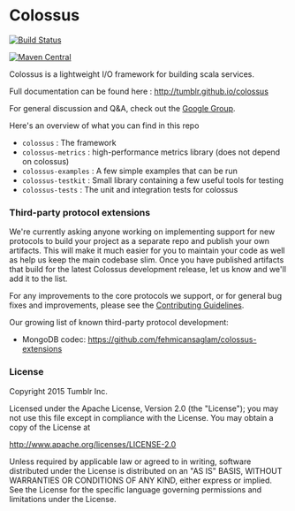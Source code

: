 Colossus
=========

[![Build Status](https://api.travis-ci.org/tumblr/colossus.png?branch=master)](https://travis-ci.org/tumblr/colossus)

[![Maven Central](https://maven-badges.herokuapp.com/maven-central/com.tumblr/colossus/badge.svg)](https://maven-badges.herokuapp.com/maven-central/com.tumblr/colossus)


Colossus is a lightweight I/O framework for building scala services.

Full documentation can be found here : http://tumblr.github.io/colossus

For general discussion and Q&A, check out the [Google Group](https://groups.google.com/forum/#!forum/colossus-users).

Here's an overview of what you can find in this repo

* `colossus` : The framework
* `colossus-metrics` : high-performance metrics library (does not depend on colossus)
* `colossus-examples` : A few simple examples that can be run
* `colossus-testkit` : Small library containing a few useful tools for testing
* `colossus-tests` : The unit and integration tests for colossus

### Third-party protocol extensions

We're currently asking anyone working on implementing support for new protocols to build your project as a separate repo and publish your own artifacts.  This will make it much easier for you to maintain your code as well as help us keep the main codebase slim.  Once you have published artifacts that build for the latest Colossus development release, let us know and we'll add it to the list.

For any improvements to the core protocols we support, or for general bug fixes and improvements, please see the [Contributing Guidelines](https://github.com/tumblr/colossus/blob/master/CONTRIBUTING.md).

Our growing list of known third-party protocol development:

* MongoDB codec: https://github.com/fehmicansaglam/colossus-extensions

### License

Copyright 2015 Tumblr Inc.

Licensed under the Apache License, Version 2.0 (the "License");
you may not use this file except in compliance with the License.
You may obtain a copy of the License at

   http://www.apache.org/licenses/LICENSE-2.0

Unless required by applicable law or agreed to in writing, software
distributed under the License is distributed on an "AS IS" BASIS,
WITHOUT WARRANTIES OR CONDITIONS OF ANY KIND, either express or implied.
See the License for the specific language governing permissions and
limitations under the License.

